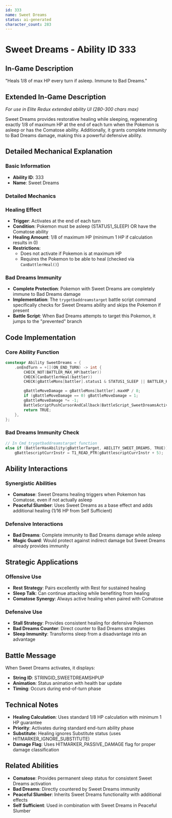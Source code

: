 ```yaml
---
id: 333
name: Sweet Dreams
status: ai-generated
character_count: 283
---
```


# Sweet Dreams - Ability ID 333

## In-Game Description
"Heals 1/8 of max HP every turn if asleep. Immune to Bad Dreams."

## Extended In-Game Description
*For use in Elite Redux extended ability UI (280-300 chars max)*

Sweet Dreams provides restorative healing while sleeping, regenerating exactly 1/8 of maximum HP at the end of each turn when the Pokemon is asleep or has the Comatose ability. Additionally, it grants complete immunity to Bad Dreams damage, making this a powerful defensive ability.

## Detailed Mechanical Explanation

### Basic Information
- **Ability ID**: 333
- **Name**: Sweet Dreams

### Detailed Mechanics

### Healing Effect
- **Trigger**: Activates at the end of each turn
- **Condition**: Pokemon must be asleep (STATUS1_SLEEP) OR have the Comatose ability
- **Healing Amount**: 1/8 of maximum HP (minimum 1 HP if calculation results in 0)
- **Restrictions**: 
  - Does not activate if Pokemon is at maximum HP
  - Requires the Pokemon to be able to heal (checked via `CanBattlerHeal()`)

### Bad Dreams Immunity
- **Complete Protection**: Pokemon with Sweet Dreams are completely immune to Bad Dreams damage
- **Implementation**: The `trygetbaddreamstarget` battle script command specifically checks for Sweet Dreams ability and skips the Pokemon if present
- **Battle Script**: When Bad Dreams attempts to target this Pokemon, it jumps to the "prevented" branch

## Code Implementation

### Core Ability Function
```cpp
constexpr Ability SweetDreams = {
    .onEndTurn = +[](ON_END_TURN) -> int {
        CHECK_NOT(BATTLER_MAX_HP(battler))
        CHECK(CanBattlerHeal(battler))
        CHECK(gBattleMons[battler].status1 & STATUS1_SLEEP || BATTLER_HAS_ABILITY(battler, ABILITY_COMATOSE))

        gBattleMoveDamage = gBattleMons[battler].maxHP / 8;
        if (gBattleMoveDamage == 0) gBattleMoveDamage = 1;
        gBattleMoveDamage *= -1;
        BattleScriptPushCursorAndCallback(BattleScript_SweetDreamsActivates);
        return TRUE;
    },
};
```

### Bad Dreams Immunity Check
```cpp
// In Cmd_trygetbaddreamstarget function
else if (BattlerHasAbility(gBattlerTarget, ABILITY_SWEET_DREAMS, TRUE))
    gBattlescriptCurrInstr = T1_READ_PTR(gBattlescriptCurrInstr + 5);
```

## Ability Interactions

### Synergistic Abilities
- **Comatose**: Sweet Dreams healing triggers when Pokemon has Comatose, even if not actually asleep
- **Peaceful Slumber**: Uses Sweet Dreams as a base effect and adds additional healing (1/16 HP from Self Sufficient)

### Defensive Interactions
- **Bad Dreams**: Complete immunity to Bad Dreams damage while asleep
- **Magic Guard**: Would protect against indirect damage but Sweet Dreams already provides immunity

## Strategic Applications

### Offensive Use
- **Rest Strategy**: Pairs excellently with Rest for sustained healing
- **Sleep Talk**: Can continue attacking while benefiting from healing
- **Comatose Synergy**: Always active healing when paired with Comatose

### Defensive Use
- **Stall Strategy**: Provides consistent healing for defensive Pokemon
- **Bad Dreams Counter**: Direct counter to Bad Dreams strategies
- **Sleep Immunity**: Transforms sleep from a disadvantage into an advantage

## Battle Message
When Sweet Dreams activates, it displays:
- **String ID**: STRINGID_SWEETDREAMSHPUP
- **Animation**: Status animation with health bar update
- **Timing**: Occurs during end-of-turn phase

## Technical Notes
- **Healing Calculation**: Uses standard 1/8 HP calculation with minimum 1 HP guarantee
- **Priority**: Activates during standard end-turn ability phase
- **Substitute**: Healing ignores Substitute status (uses HITMARKER_IGNORE_SUBSTITUTE)
- **Damage Flag**: Uses HITMARKER_PASSIVE_DAMAGE flag for proper damage classification

## Related Abilities
- **Comatose**: Provides permanent sleep status for consistent Sweet Dreams activation
- **Bad Dreams**: Directly countered by Sweet Dreams immunity
- **Peaceful Slumber**: Inherits Sweet Dreams functionality with additional effects
- **Self Sufficient**: Used in combination with Sweet Dreams in Peaceful Slumber